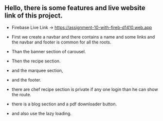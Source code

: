 ## Hello, there is some features and live website link of this project.

- Firebase Live Link -> https://assignment-10-with-fireb-d1410.web.app


- First we create a navbar and there contains a name and some links and the navbar and footer is common for all the roots.
- Than the banner section of carousel.
- Then the recipe section.
- and the marquee section,
- and the footer.
- there are chef recipe section is private if any one login than he can show the route.
- there is a blog section and a pdf downloader button.
- and also use the lazy loading.

